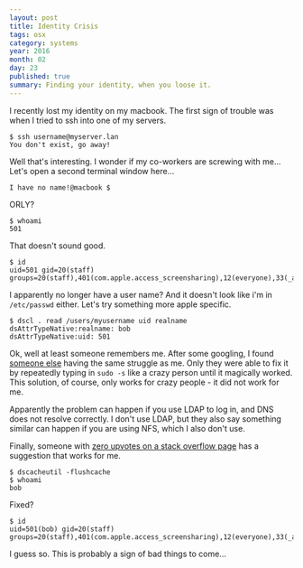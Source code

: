 ```yaml
---
layout: post
title: Identity Crisis
tags: osx
category: systems
year: 2016
month: 02
day: 23
published: true
summary: Finding your identity, when you loose it.
---
```


I recently lost my identity on my macbook.
The first sign of trouble was when I tried to ssh into one of my servers.

```
$ ssh username@myserver.lan
You don't exist, go away!
```

Well that's interesting. I wonder if my co-workers are screwing with me...
Let's open a second terminal window here...

```
I have no name!@macbook $
```

ORLY?

```
$ whoami
501
```

That doesn't sound good. 

```
$ id
uid=501 gid=20(staff) groups=20(staff),401(com.apple.access_screensharing),12(everyone),33(_appstore),61(localaccounts),79(_appserverusr),80(admin),81(_appserveradm),98(_lpadmin),100(_lpoperator),204(_developer)
```

I apparently no longer have a user name?
And it doesn't look like i'm in ``/etc/passwd`` either. 
Let's try something more apple specific.

```
$ dscl . read /users/myusername uid realname
dsAttrTypeNative:realname: bob
dsAttrTypeNative:uid: 501
```

Ok, well at least someone remembers me.
After some googling, I found [someone else](http://www.hochschule-trier.de/index.php?id=12677) having the same struggle as me.
Only they were able to fix it by repeatedly typing in ``sudo -s`` like a crazy person until it magically worked.
This solution, of course, only works for crazy people - it did not work for me.

Apparently the problem can happen if you use LDAP to log in, and DNS does not resolve correctly.
I don't use LDAP, but they also say something similar can happen if you are using NFS, which I also don't use.

Finally, someone with [zero upvotes on a stack overflow page](http://apple.stackexchange.com/a/122478) has a suggestion that works for me.

```
$ dscacheutil -flushcache
$ whoami
bob
```

Fixed? 

```
$ id
uid=501(bob) gid=20(staff) groups=20(staff),401(com.apple.access_screensharing),12(everyone),33(_appstore),61(localaccounts),79(_appserverusr),80(admin),81(_appserveradm),98(_lpadmin),100(_lpoperator),204(_developer)
```

I guess so.
This is probably a sign of bad things to come...
